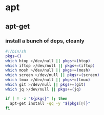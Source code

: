# apt

## apt-get
### install a bunch of deps, cleanly
```sh
#!/bin/sh
pkgs=()
which htop >/dev/null || pkgs+=(htop)
which iftop >/dev/null || pkgs+=(iftop)
which mosh >/dev/null || pkgs+=(mosh)
which screen >/dev/null || pkgs+=(screen)
which tmux >/dev/null || pkgs+=(tmux)
which git >/dev/null || pkgs+=(git)
which jq >/dev/null || pkgs+=(jq)

if [ ! -z "${pkgs}" ]; then
  apt-get install -qq -y "${pkgs[@]}"
fi
```
